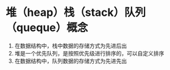 <!--
 * @Description: 请输入当前文件描述
 * @Author: @Xin (834529118@qq.com)
 * @Date: 2021-12-08 15:12:04
 * @LastEditTime: 2021-12-08 15:16:42
 * @LastEditors: @Xin (834529118@qq.com)
-->
# 堆（heap）栈（stack）队列（queque）概念
  1. 在数据结构中，栈中数据的存储方式为先进后出
  2. 堆是一个优先队列，是按照优先级进行排序的，可以自定义排序
  3. 在数据结构中，队列数据的存储方式为先进先出
